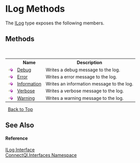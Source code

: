 # ILog Methods
 

The <a href="T_ConnectQl_Interfaces_ILog">ILog</a> type exposes the following members.


## Methods
&nbsp;<table><tr><th></th><th>Name</th><th>Description</th></tr><tr><td>![Public method](media/pubmethod.gif "Public method")</td><td><a href="M_ConnectQl_Interfaces_ILog_Debug">Debug</a></td><td>
Writes a debug message to the log.</td></tr><tr><td>![Public method](media/pubmethod.gif "Public method")</td><td><a href="M_ConnectQl_Interfaces_ILog_Error">Error</a></td><td>
Writes a error message to the log.</td></tr><tr><td>![Public method](media/pubmethod.gif "Public method")</td><td><a href="M_ConnectQl_Interfaces_ILog_Information">Information</a></td><td>
Writes an information message to the log.</td></tr><tr><td>![Public method](media/pubmethod.gif "Public method")</td><td><a href="M_ConnectQl_Interfaces_ILog_Verbose">Verbose</a></td><td>
Writes a verbose message to the log.</td></tr><tr><td>![Public method](media/pubmethod.gif "Public method")</td><td><a href="M_ConnectQl_Interfaces_ILog_Warning">Warning</a></td><td>
Writes a warning message to the log.</td></tr></table>&nbsp;
<a href="#ilog-methods">Back to Top</a>

## See Also


#### Reference
<a href="T_ConnectQl_Interfaces_ILog">ILog Interface</a><br /><a href="N_ConnectQl_Interfaces">ConnectQl.Interfaces Namespace</a><br />